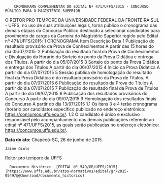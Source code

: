         CRONOGRAMA COMPLEMENTAR DO EDITAL Nº 471/UFFS/2015 - CONCURSO PÚBLICO PARA O MAGISTÉRIO SUPERIOR  

O REITOR PRO TEMPORE DA UNIVERSIDADE FEDERAL DA FRONTEIRA SUL - UFFS, no uso de suas atribuições legais, torna público o cronograma das demais etapas do Concurso Público destinado a selecionar candidatos para provimento de cargos da Carreira do Magistério Superior regido pelo Edital nº 471/UFFS/2015: 1 CRONOGRAMA Item Descrição Data 1 Publicação do resultado provisório da Prova de Conhecimentos A partir das 15 horas do dia 05/07/2015. 2 Publicação do resultado final da Prova de Conhecimentos e Divulgação do Horário do Sorteio do ponto da Prova Didática e entrega dos Títulos. A partir do dia 05/07/2015 3 Sorteio do ponto da Prova Didática e entrega dos Títulos A partir do dia 06/07/2015 4 Início da Prova Didática A partir do dia 07/07/2015 5 Sessão pública de homologação do resultado final da Prova Didática e do resultado provisório da Prova de Títulos. A partir do dia 07/07/2015 6 Publicação do resultado da Prova de Títulos A partir do dia 07/07/2015 7 Publicação do resultado final da Prova de Títulos A partir do dia 09/07/2015 8 Publicação dos resultados provisórios do Concurso A partir do dia 09/07/2015 9 Homologação dos resultados finais do Concurso A partir do dia 13/07/2015 1.1 Os itens 3 e 4 terão cronograma (horário por candidato) específico publicado no endereço eletrônico: https://concursos.uffs.edu.br/. 1.2 O candidato é único e exclusivo responsável pelo acompanhamento das demais publicações referente ao edital nº 471/UFFS/2015, as quais serão publicadas no endereço eletrônico: https://concursos.uffs.edu.br/.

   **Data do ato:** Chapecó-SC, 26 de junho de 2015.   
 

    Jaime Giolo   
 Reitor pro tempore da UFFS 

      Documento Histórico  [EDITAL Nº 549/GR/UFFS/2015](https://www.uffs.edu.br/atos-normativos/edital/gr/2015-0549/@@download/documento_historico)     
      